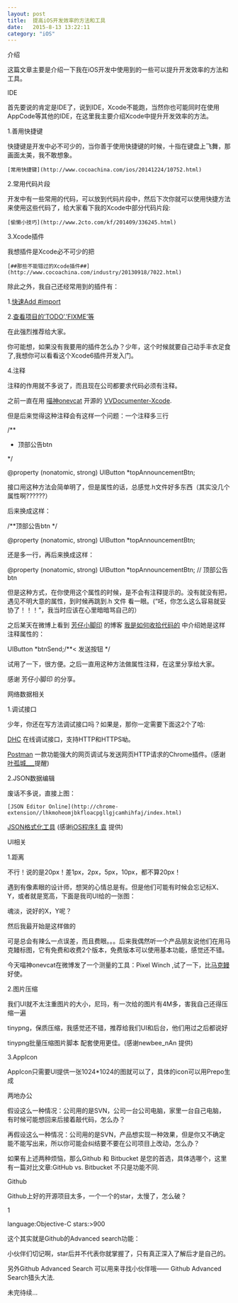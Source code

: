 ```yaml
---
layout: post
title:  提高iOS开发效率的方法和工具 
date:   2015-8-13 13:22:11
category: "iOS"
---
```




 介绍

这篇文章主要是介绍一下我在iOS开发中使用到的一些可以提升开发效率的方法和工具。

IDE

首先要说的肯定是IDE了，说到IDE，Xcode不能跑，当然你也可能同时在使用AppCode等其他的IDE，在这里我主要介绍Xcode中提升开发效率的方法。

1.善用快捷键

快捷键是开发中必不可少的，当你善于使用快捷键的时候，十指在键盘上飞舞，那画面太美，我不敢想象。

    [常用快捷键](http://www.cocoachina.com/ios/20141224/10752.html)

2.常用代码片段

开发中有一些常用的代码，可以放到代码片段中，然后下次你就可以使用快捷方法来使用这些代码了，给大家看下我的Xcode中部分代码片段:



    [偷懒小技巧](http://www.2cto.com/kf/201409/336245.html)

3.Xcode插件

我想插件是Xcode必不可少的把

    [##那些不能错过的Xcode插件##](http://www.cocoachina.com/industry/20130918/7022.html)

除此之外，我自己还经常用到的插件有：

1.[快速Add #import](https://github.com/markohlebar/Peckham)

2.[查看项目的’TODO’,’FIXME’等](https://github.com/trawor/XToDo)

在此强烈推荐给大家。

你可能想，如果没有我要用的插件怎么办？少年，这个时候就要自己动手丰衣足食了,我想你可以看看这个Xcode6插件开发入门。

4.注释

注释的作用就不多说了，而且现在公司都要求代码必须有注释。

之前一直在用 [喵神onevcat](http://weibo.com/onevcat?from=myfollow_all) 开源的 [VVDocumenter-Xcode](https://github.com/onevcat/VVDocumenter-Xcode).

但是后来觉得这种注释会有这样一个问题：一个注释多三行

	

/**

 *  顶部公告btn

 */

@property (nonatomic, strong) UIButton *topAnnouncementBtn;

接口用这种方法会简单明了，但是属性的话，总感觉.h文件好多东西（其实没几个属性啊??????）

后来换成这样：



/**顶部公告btn */

@property (nonatomic, strong) UIButton *topAnnouncementBtn;

还是多一行，再后来换成这样：


	

@property (nonatomic, strong) UIButton *topAnnouncementBtn; // 顶部公告btn

但是这种方式，在你使用这个属性的时候，是不会有注释提示的。没有就没有把，遇见不明大意的属性，到时候再跳到.h 文件 看一眼。(“呸，你怎么这么容易就妥协了！！！”，我当时应该在心里暗暗骂自己的）

之后某天在微博上看到 [芳仔小脚印](http://weibo.com/JoanfenZhang) 的博客 [我是如何收拾代码的](http://my.oschina.net/joanfen/blog/415058) 中介绍她是这样注释属性的：


	

UIButton *btnSend;/**< 发送按钮 */


试用了一下，很方便。之后一直用这种方法做属性注释，在这里分享给大家。

感谢 芳仔小脚印 的分享。

网络数据相关

1.调试接口

少年，你还在写方法调试接口吗？如果是，那你一定需要下面这2个了哈:



[DHC](http://chrome-extension//aejoelaoggembcahagimdiliamlcdmfm/dhc.html) 在线调试接口，支持HTTP和HTTPS呦。


[Postman](http://chromecj.com/web-development/2014-09/60.html) 一款功能强大的网页调试与发送网页HTTP请求的Chrome插件。(感谢[叶孤城___](http://weibo.com/u/1438670852?from=feed&loc=nickname)提醒)

2.JSON数据编辑

废话不多说，直接上图：


    [JSON Editor Online](http://chrome-extension//lhkmoheomjbkfloacpgllgjcamhihfaj/index.html)


[JSON格式化工具](http://www.runoob.com/tool/json/index.html) (感谢[iOS程序犭袁](http://weibo.com/luohanchenyilong?from=feed&loc=nickname) 提供)

UI相关

1.距离

不行！说的是20px！差1px，2px，5px，10px，都不算20px！

遇到有像素眼的设计师，想哭的心情总是有。但是他们可能有时候会忘记标X、Y，或者就是宽高，下面是我司UI给的一张图：



魂淡，说好的X，Y呢？

然后我最开始是这样做的



可是总会有辣么一点误差，而且费眼。。。后来我偶然听一个产品朋友说他们在用马克鳗标图，它有免费和收费2个版本，免费版本可以使用基本功能，感觉还不错。

今天喵神onevcat在微博发了一个测量的工具：Pixel Winch ,试了一下，比[马克鳗](http://www.getmarkman.com/)好使。

2.图片压缩

我们UI就不太注重图片的大小，尼玛，有一次给的图片有4M多，害我自己还得压缩一遍

tinypng，保质压缩，我感觉还不错，推荐给我们UI和后台，他们用过之后都说好

tinypng批量压缩图片脚本 配套使用更佳。(感谢newbee_nAn 提供)

3.AppIcon

AppIcon只需要UI提供一张1024*1024的图就可以了，具体的icon可以用Prepo生成



两地办公

假设这么一种情况：公司用的是SVN，公司一台公司电脑，家里一台自己电脑，有时候可能想回来后接着敲代码，怎么办？

再假设这么一种情况：公司用的是SVN，产品想实现一种效果，但是你又不确定能不能写出来，所以你可能会纠结要不要在公司项目上改动，怎么办？

如果有上述两种烦恼，那么Github 和 Bitbucket 是您的首选，具体选哪个，这里有一篇对比文章:GitHub vs. Bitbucket 不只是功能不同.

Github

Github上好的开源项目太多，一个一个的star，太慢了，怎么破？

1
	

language:Objective-C stars:>900


这个其实就是Github的Advanced search功能：



小伙伴们切记啊，star后并不代表你就掌握了，只有真正深入了解后才是自己的。

另外Github Advanced Search 可以用来寻找小伙伴哦—— Github Advanced Search猎头大法.

未完待续…

